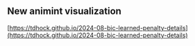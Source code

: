 ## New animint visualization
[https://tdhock.github.io/2024-08-bic-learned-penalty-details](https://tdhock.github.io/2024-08-bic-learned-penalty-details)

